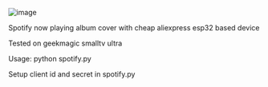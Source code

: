 ![image](https://github.com/user-attachments/assets/6b5953a2-113f-4315-a442-e59f27e463b9)

Spotify now playing album cover with cheap aliexpress esp32 based device

Tested on geekmagic smalltv ultra

Usage: python spotify.py

Setup client id and secret in spotify.py
